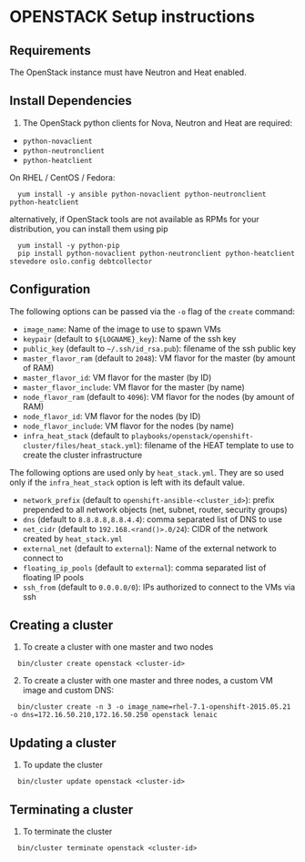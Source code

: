 OPENSTACK Setup instructions
============================

Requirements
------------

The OpenStack instance must have Neutron and Heat enabled.

Install Dependencies
--------------------

1. The OpenStack python clients for Nova, Neutron and Heat are required:

* `python-novaclient`
* `python-neutronclient`
* `python-heatclient`

On RHEL / CentOS / Fedora:
```
  yum install -y ansible python-novaclient python-neutronclient python-heatclient
```
 alternatively, if OpenStack tools are not available as RPMs for your distribution, you can install them using pip 
```
  yum install -y python-pip
  pip install python-novaclient python-neutronclient python-heatclient stevedore oslo.config debtcollector
```

Configuration
-------------

The following options can be passed via the `-o` flag of the `create` command:

* `image_name`: Name of the image to use to spawn VMs
* `keypair` (default to `${LOGNAME}_key`): Name of the ssh key
* `public_key` (default to `~/.ssh/id_rsa.pub`): filename of the ssh public key
* `master_flavor_ram` (default to `2048`): VM flavor for the master (by amount of RAM)
* `master_flavor_id`: VM flavor for the master (by ID)
* `master_flavor_include`: VM flavor for the master (by name)
* `node_flavor_ram` (default to `4096`): VM flavor for the nodes (by amount of RAM)
* `node_flavor_id`: VM flavor for the nodes (by ID)
* `node_flavor_include`: VM flavor for the nodes (by name)
* `infra_heat_stack` (default to `playbooks/openstack/openshift-cluster/files/heat_stack.yml`): filename of the HEAT template to use to create the cluster infrastructure

The following options are used only by `heat_stack.yml`. They are so used only if the `infra_heat_stack` option is left with its default value.

* `network_prefix` (default to `openshift-ansible-<cluster_id>`): prefix prepended to all network objects (net, subnet, router, security groups)
* `dns` (default to `8.8.8.8,8.8.4.4`): comma separated list of DNS to use
* `net_cidr` (default to `192.168.<rand()>.0/24`): CIDR of the network created by `heat_stack.yml`
* `external_net` (default to `external`): Name of the external network to connect to
* `floating_ip_pools` (default to `external`): comma separated list of floating IP pools
* `ssh_from` (default to `0.0.0.0/0`): IPs authorized to connect to the VMs via ssh


Creating a cluster
------------------

1. To create a cluster with one master and two nodes

```
  bin/cluster create openstack <cluster-id>
```

2. To create a cluster with one master and three nodes, a custom VM image and custom DNS:

```
  bin/cluster create -n 3 -o image_name=rhel-7.1-openshift-2015.05.21 -o dns=172.16.50.210,172.16.50.250 openstack lenaic
```

Updating a cluster
------------------

1. To update the cluster

```
  bin/cluster update openstack <cluster-id>
```

Terminating a cluster
---------------------

1. To terminate the cluster

```
  bin/cluster terminate openstack <cluster-id>
```

